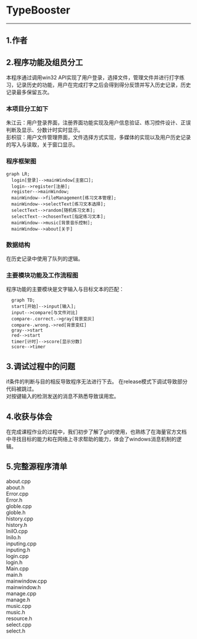 # TypeBooster
--------------
## 1.作者


## 2.程序功能及组员分工
  本程序通过调用win32 API实现了用户登录，选择文件，管理文件并进行打字练习，记录历史的功能，用户在完成打字之后会得到得分反馈并写入历史记录，历史记录最多保留五次。
### 本项目分工如下
  朱江云：用户登录界面，注册界面功能实现及用户信息验证、练习控件设计、正误判断及显示、分数计时实时显示。  
  彭枳驭：用户文件管理界面，文件选择方式实现，多媒体的实现以及用户历史记录的写入与读取，关于窗口显示。
### 程序框架图
```mermaid
graph LR;
  login[登录]-->mainWindow[主窗口];
  login-->register[注册];
  register-->mainWindow;
  mainWindow-->fileManagement[练习文本管理];
  mainWindow-->selectText[练习文本选择];
  selectText-->random[随机练习文本];
  selectText-->chosenText[指定练习文本];
  mainWindow-->music[背景音乐控制];
  mainWindow-->about[关于]
```
### 数据结构
在历史记录中使用了队列的逻辑。
### 主要模块功能及工作流程图
程序功能的主要模块是文字输入与目标文本的匹配：
```mermaid
  graph TD;
  start[开始]-->input[输入];
  input-->compare[与文件对比]
  compare-.correct.->gray[背景变灰]
  compare-.wrong.->red[背景变红]
  gray-->start
  red-->start
  timer[计时]-->score[显示分数]
  score-->timer
```
## 3.调试过程中的问题
if条件的判断与目的相反导致程序无法进行下去。 
在release模式下调试导致部分代码被跳过。  
对按键输入的检测发送的消息不熟悉导致误用宏。  
## 4.收获与体会
在完成课程作业的过程中，我们初步了解了git的使用，也熟练了在海量官方文档中寻找目标的能力和在网络上寻求帮助的能力，体会了windows消息机制的逻辑。
## 5.完整源程序清单
about.cpp  
about.h  
Error.cpp  
Error.h  
globle.cpp  
globle.h  
history.cpp  
history.h  
IniIO.cpp  
IniIo.h  
inputing.cpp  
inputing.h  
login.cpp  
login.h  
Main.cpp  
main.h  
mainwindow.cpp  
mainwindow.h  
manage.cpp  
manage.h  
music.cpp  
music.h  
resource.h  
select.cpp  
select.h  


